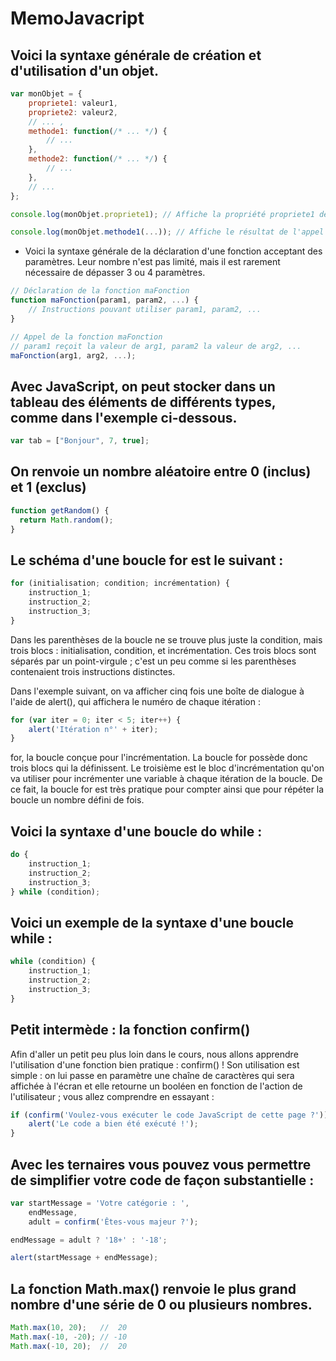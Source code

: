 # MemoJavacript

## Voici la syntaxe générale de création et d'utilisation d'un objet.

```javascript
var monObjet = {
    propriete1: valeur1,
    propriete2: valeur2,
    // ... ,
    methode1: function(/* ... */) {
        // ...
    },
    methode2: function(/* ... */) {
        // ...
    },
    // ...
};

console.log(monObjet.propriete1); // Affiche la propriété propriete1 de monObjet

console.log(monObjet.methode1(...)); // Affiche le résultat de l'appel de la méthode methode1 de monObjet
```

- Voici la syntaxe générale de la déclaration d'une fonction acceptant des paramètres. Leur nombre n'est pas limité, mais il est rarement nécessaire de dépasser 3 ou 4 paramètres.

```javascript
// Déclaration de la fonction maFonction
function maFonction(param1, param2, ...) {
    // Instructions pouvant utiliser param1, param2, ...
}

// Appel de la fonction maFonction
// param1 reçoit la valeur de arg1, param2 la valeur de arg2, ...
maFonction(arg1, arg2, ...);
```

## Avec JavaScript, on peut stocker dans un tableau des éléments de différents types, comme dans l'exemple ci-dessous.

```javascript 
var tab = ["Bonjour", 7, true];
```

## On renvoie un nombre aléatoire entre 0 (inclus) et 1 (exclus)

```javascript 
function getRandom() {
  return Math.random();
}
```


## Le schéma d'une boucle for est le suivant :

```javascript 
for (initialisation; condition; incrémentation) {
    instruction_1;
    instruction_2;
    instruction_3;
}
```
Dans les parenthèses de la boucle ne se trouve plus juste la condition, mais trois blocs : initialisation, condition, et incrémentation. Ces trois blocs sont séparés par un point-virgule ; c'est un peu comme si les parenthèses contenaient trois instructions distinctes.

Dans l'exemple suivant, on va afficher cinq fois une boîte de dialogue à l'aide de alert(), qui affichera le numéro de chaque itération :

```javascript
for (var iter = 0; iter < 5; iter++) {
    alert('Itération n°' + iter);
}
```

for, la boucle conçue pour l'incrémentation. La boucle for possède donc trois blocs qui la définissent. Le troisième est le bloc d'incrémentation qu'on va utiliser pour incrémenter une variable à chaque itération de la boucle. De ce fait, la boucle for est très pratique pour compter ainsi que pour répéter la boucle un nombre défini de fois.



## Voici la syntaxe d'une boucle do while :

```javascript
do {
    instruction_1;
    instruction_2;
    instruction_3;
} while (condition);
```

## Voici un exemple de la syntaxe d'une boucle while :

```javascript
while (condition) {
    instruction_1;
    instruction_2;
    instruction_3;
}
```

## Petit intermède : la fonction confirm()

Afin d'aller un petit peu plus loin dans le cours, nous allons apprendre l'utilisation d'une fonction bien pratique : confirm() ! Son utilisation est simple : on lui passe en paramètre une chaîne de caractères qui sera affichée à l'écran et elle retourne un booléen en fonction de l'action de l'utilisateur ; vous allez comprendre en essayant :

```javascript
if (confirm('Voulez-vous exécuter le code JavaScript de cette page ?')) {
    alert('Le code a bien été exécuté !');
}
```

## Avec les ternaires vous pouvez vous permettre de simplifier votre code de façon substantielle :

```javascript
var startMessage = 'Votre catégorie : ',
    endMessage,
    adult = confirm('Êtes-vous majeur ?');

endMessage = adult ? '18+' : '-18';

alert(startMessage + endMessage);
```

## La fonction Math.max() renvoie le plus grand nombre d'une série de 0 ou plusieurs nombres.

```javascript
Math.max(10, 20);   //  20
Math.max(-10, -20); // -10
Math.max(-10, 20);  //  20
```